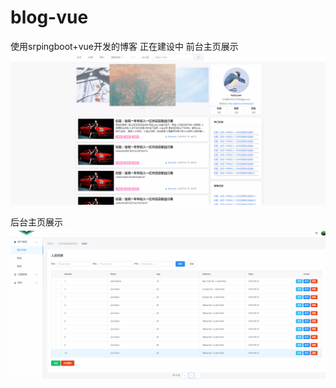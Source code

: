 # blog-vue
使用srpingboot+vue开发的博客
正在建设中
前台主页展示
![Image text](https://raw.githubusercontent.com/Kaisyuan/blog-vue/master/image/home.png)

后台主页展示
![Image text](https://raw.githubusercontent.com/Kaisyuan/blog-vue/master/image/admin.png)